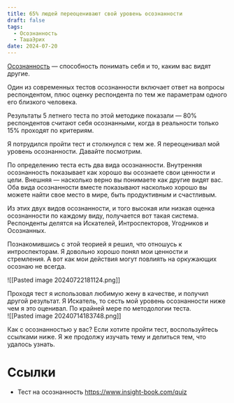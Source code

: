 ```yaml
---
title: 65% людей переоценивают свой уровень осознанности
draft: false
tags:
  - Осознанность
  - ТашаЭрих
date: 2024-07-20
---
```

[Осознанность](Самосознание%—%научное%определение..md) — способность понимать себя и то, каким вас видят другие.

Один из современных тестов осознанности включает ответ на вопросы респондентом, плюс оценку респондента по тем же параметрам одного его близкого человека.

Результаты 5 летнего теста по этой методике показали — 80% респондентов считают себя осознанными, когда в реальности только 15% проходят по критериям.

Я потрудился пройти тест и столкнулся с тем же. Я переоценивал мой уровень осознанности. Давайте посмотрим.

По определению теста есть два вида осознанности. Внутренняя осознанность показывает как хорошо вы осознаете свои ценности и цели. Внешняя — насколько верно вы понимаете как другие видят вас. Оба вида осознанности вместе показывают насколько хорошо вы можете найти свое место в мире, быть продуктивным и счастливым.

Из этих двух видов осознанности, и того высокая или низкая оценка осознанности по каждому виду, получается вот такая система. Респонденты делятся на Искателей, Интроспекторов, Угодников и Осознанных.

Познакомившись с этой теорией я решил, что отношусь к интроспекторам. Я довольно хорошо понял мои ценности и стремления. А вот как мои действия могут повлиять на оркужающих осознаю не всегда.

![[Pasted image 20240722181124.png]]

Проходя тест я использовал любимую жену в качестве, и получил другой результат. Я Искатель, то сесть мой уровень осознанности ниже чем я это оценивал. По крайней мере по методологии теста.
\
![[Pasted image 20240714183748.png]]

Как с осознанностью у вас? Если хотите пройти тест, воспользуйтесь ссылками ниже. Я же продолжу изучать тему и делиться тем, что удалось узнать.
# Ссылки

- Тест на осознанность https://www.insight-book.com/quiz
